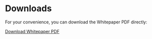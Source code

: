 # Downloads

For your convenience, you can download the Whitepaper PDF directly:

[Download Whitepaper PDF](https://github.com/zondeth/docs/blob/atomic-swap/whitepaper/whitepaper.pdf) 